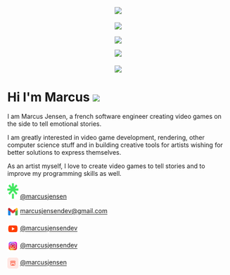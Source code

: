 <p align="center">
  <img src="https://capsule-render.vercel.app/api?type=waving&height=100&text=Howdy!&fontAlign=80&fontAlignY=40&color=0:1EFFD6,100:195466&fontColor=1EFFD6"/>
</p>

<!--# GitHub stats 📈 -->

<p align="center">
  <img align="center" src="https://komarev.com/ghpvc/?username=marcusaasjensen&color=brightgreen&style=flat">
</p>

<p align="center">
  <img align="center" src="https://github-readme-streak-stats.herokuapp.com?user=marcusaasjensen&theme=gotham&hide_border=true">
</p>
  
<p align="center">
  <img src="https://github-readme-stats-eight-theta.vercel.app/api?username=marcusaasjensen&layout=compact&langs_count=8&theme=gotham&count_private=true&include_all_commits=true"/>
</p>

<p align="center">
<img align="center" src="https://github-readme-stats-sigma-five.vercel.app/api/top-langs/?username=marcusaasjensen&layout=compact&langs_count=7&theme=gotham&count_private=true">
</p>

<h1>Hi I'm Marcus <img src="https://media.giphy.com/media/hvRJCLFzcasrR4ia7z/giphy.gif" width="25px"></h1>   

I am Marcus Jensen, a french software engineer creating video games on the side to tell emotional stories.

I am greatly interested in video game development, rendering, other computer science stuff and in building creative tools for artists wishing for better solutions to express themselves.

As an artist myself, I love to create video games to tell stories and to improve my programming skills as well.

<img alt="LinkTree" width="25px" height="35px" src="./Images/Links/linktree.png"> <a href="https://linktr.ee/marcusjensen">@marcusjensen</a>

<img align="center" alt="GMail" width="25px" height="25px" src="./Images/Links/gmail.svg"> <a href="mailto: marcusjensendev@gmail.com">marcusjensendev@gmail.com</a>

<img align="center" alt="Youtube" width="25px" height="25px" src="./Images/Links/youtube.svg"> <a href="https://www.youtube.com/@marcusjensendev">@marcusjensendev</a>

<img align="center" alt="Instagram" width="25px" height="25px" src="./Images/Links/instagram_stylized.png"> <a href="https://www.instagram.com/marcusjensendev">@marcusjensendev</a>

<img align="center" alt="Itchio" width="25px" height="25px" src="./Images/Links/itchio.png"> <a href="https://marcusjensen.itch.io">@marcusjensen</a>

